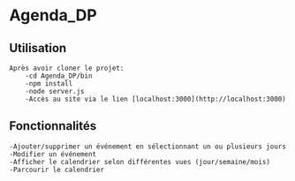 # Agenda_DP

## Utilisation
    Après avoir cloner le projet:
        -cd Agenda_DP/bin
        -npm install
        -node server.js
        -Accès au site via le lien [localhost:3000](http://localhost:3000)
        
## Fonctionnalités
    -Ajouter/supprimer un événement en sélectionnant un ou plusieurs jours
    -Modifier un événement
    -Afficher le calendrier selon différentes vues (jour/semaine/mois)
    -Parcourir le calendrier